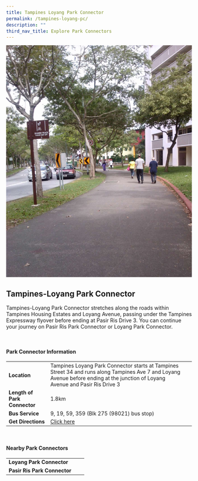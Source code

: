 ```yaml
---
title: Tampines Loyang Park Connector
permalink: /tampines-loyang-pc/
description: ""
third_nav_title: Explore Park Connectors
---
```

![](/images/tampines%20loyang%20pc.jpg)

## Tampines-Loyang Park Connector

Tampines-Loyang Park Connector stretches along the roads within Tampines Housing Estates and Loyang Avenue, passing under the Tampines Expressway flyover before ending at Pasir Ris Drive 3. You can continue your journey on Pasir Ris Park Connector or Loyang Park Connector.

<br>

#### Park Connector Information

|  |  |  |
| -------- | -------- | -------- |
| **Location** | Tampines Loyang Park Connector starts at Tampines Street 34 and runs along Tampines Ave 7 and Loyang Avenue before ending at the junction of Loyang Avenue and Pasir Ris Drive 3 |  |
| **Length of Park Connector** | 1.8km  |  |
| **Bus Service** |9, 19, 59, 359 (Blk 275 (98021) bus stop) | |
| **Get Directions** | [Click here](https://www.onemap.gov.sg/main/v2/?lat=1.3660478894428563&amp;lng=103.96662340253106) | |

<br>

#### Nearby Park Connectors

|   |  |  |
| -------- | -------- | -------- |
| **Loyang Park Connector** | | |
| **Pasir Ris Park Connector** | | |